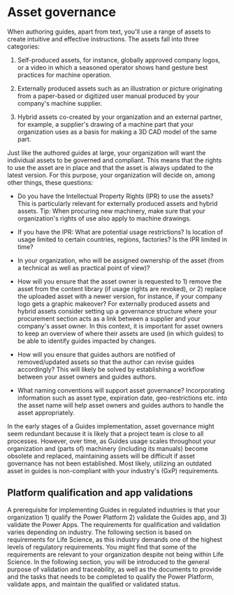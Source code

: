 ﻿---
title: 
description: 
ms.date: 03/09/2023
ms.topic: 
ms.service: 
author: 
ms.author: 
manager: 
---

# Asset governance 

When authoring guides, apart from text, you'll use a range of assets to create intuitive and effective instructions. The assets fall into three categories:

1.  Self-produced assets, for instance, globally approved company logos, or a video in which a seasoned operator shows hand gesture best practices for machine operation.

2.  Externally produced assets such as an illustration or picture originating from a paper-based or digitized user manual produced by your company's machine supplier.

3.  Hybrid assets co-created by your organization and an external partner, for example, a supplier's drawing of a machine part that your organization uses as a basis for making a 3D CAD model of the same part.

Just like the authored guides at large, your organization will want the individual assets to be governed and compliant. This means that the rights to use the asset are in place and that the asset is always updated to the latest version. For this purpose, your organization will decide on, among other things, these questions:

-   Do you have the Intellectual Property Rights (IPR) to use the assets? This is particularly relevant for externally produced assets and hybrid assets. Tip: When procuring new machinery, make sure that your organization's rights of use also apply to machine drawings.

-   If you have the IPR: What are potential usage restrictions? Is location of usage limited to certain countries, regions, factories? Is the IPR limited in time?

-   In your organization, who will be assigned ownership of the asset (from a technical as well as practical point of view)?

-   How will you ensure that the asset owner is requested to 1) remove the asset from the content library (if usage rights are revoked), or 2) replace the uploaded asset with a newer version, for instance, if your company logo gets a graphic makeover? For externally produced assets and hybrid assets consider setting up a governance structure where your procurement section acts as a link between a supplier and your company's asset owner. In this context, it is important for asset owners to keep an overview of where their assets are used (in which guides) to be able to identify guides impacted by changes.

-   How will you ensure that guides authors are notified of removed/updated assets so that the author can revise guides accordingly? This will likely be solved by establishing a workflow between your asset owners and guides authors.

-   What naming conventions will support asset governance? Incorporating information such as asset type, expiration date, geo-restrictions etc. into the asset name will help asset owners and guides authors to handle the asset appropriately.

In the early stages of a Guides implementation, asset governance might seem redundant because it is likely that a project team is close to all processes. However, over time, as Guides usage scales throughout your organization and (parts of) machinery (including its manuals) become obsolete and replaced, maintaining assets will be difficult if asset governance has not been established. Most likely, utilizing an outdated asset in guides is non-compliant with your industry's (GxP) requirements.

## Platform qualification and app validations

A prerequisite for implementing Guides in regulated industries is that your organization 1) qualify the Power Platform 2) validate the Guides app, and 3) validate the Power Apps. The requirements for qualification and validation varies depending on industry. The following section is based on requirements for Life Science, as this industry demands one of the highest levels of regulatory requirements. You might find that some of the requirements are relevant to your organization despite not being within Life Science. In the following section, you will be introduced to the general purpose of validation and traceability, as well as the documents to provide and the tasks that needs to be completed to qualify the Power Platform, validate apps, and maintain the qualified or validated status.


